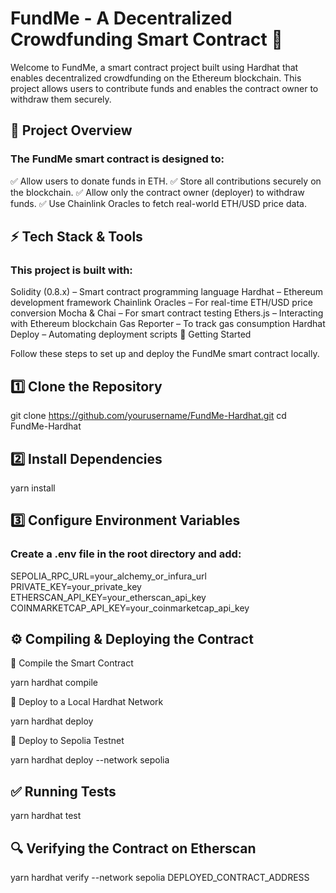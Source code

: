 <h1>FundMe - A Decentralized Crowdfunding Smart Contract 🚀</h1>

Welcome to FundMe, a smart contract project built using Hardhat that enables decentralized crowdfunding on the Ethereum blockchain. This project allows users to
contribute funds and enables the contract owner to withdraw them securely.

<h2>📌 Project Overview</h2>

<h3>The FundMe smart contract is designed to:</h3>
✅ Allow users to donate funds in ETH.
✅ Store all contributions securely on the blockchain.
✅ Allow only the contract owner (deployer) to withdraw funds.
✅ Use Chainlink Oracles to fetch real-world ETH/USD price data.

<h2>⚡ Tech Stack & Tools</h2>

<h3>This project is built with:</h3>

Solidity (0.8.x) – Smart contract programming language
Hardhat – Ethereum development framework
Chainlink Oracles – For real-time ETH/USD price conversion
Mocha & Chai – For smart contract testing
Ethers.js – Interacting with Ethereum blockchain
Gas Reporter – To track gas consumption
Hardhat Deploy – Automating deployment scripts
🚀 Getting Started

Follow these steps to set up and deploy the FundMe smart contract locally.

<h2>1️⃣ Clone the Repository</h2>

git clone https://github.com/yourusername/FundMe-Hardhat.git
cd FundMe-Hardhat

<h2>2️⃣ Install Dependencies</h2>

yarn install

<h2>3️⃣ Configure Environment Variables</h2>

<h3>Create a .env file in the root directory and add:</h3>

SEPOLIA_RPC_URL=your_alchemy_or_infura_url
PRIVATE_KEY=your_private_key
ETHERSCAN_API_KEY=your_etherscan_api_key
COINMARKETCAP_API_KEY=your_coinmarketcap_api_key

<h2>⚙️ Compiling & Deploying the Contract</h2>
🔹 Compile the Smart Contract

yarn hardhat compile

🔹 Deploy to a Local Hardhat Network

yarn hardhat deploy


🔹 Deploy to Sepolia Testnet

yarn hardhat deploy --network sepolia

<h2>✅ Running Tests</h2>
yarn hardhat test

<h2>🔍 Verifying the Contract on Etherscan</h2>

yarn hardhat verify --network sepolia DEPLOYED_CONTRACT_ADDRESS



<!-- Auto-update: 2025-10-14T00:46:37.365502 -->

<!-- Auto-update: 2025-10-14T16:31:23.725681 -->

